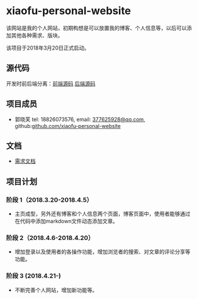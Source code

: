 # xiaofu-personal-website       
该网站是我的个人网站，初期构想是可以放置我的博客、个人信息等，以后可以添加其他各种需求、版块。

该项目于2018年3月20日正式启动。                  

## 源代码       
开发时前后端分离：[前端源码](https://github.com/xiaofu-personal-website/front-end) [后端源码](https://github.com/xiaofu-personal-website/back-end)       

## 项目成员       
 - 郭晓芙 tel: 18826073576, email: 377625928@qq.com, github:[github.com/xiaofu-personal-website](https://github.com/xiaofu-personal-website)            

## 文档               
 - [需求文档](./docs/requirements-documentation.md)        

## 项目计划       

### 阶段 1（2018.3.20-2018.4.5）       
 - 主页成型，另外还有博客和个人信息两个页面，博客页面中，使用者能够通过在代码中添加markdown文件动态添加文章。     

### 阶段 2（2018.4.6-2018.4.20）
 - 增加登录以及使用者的各操作功能，增加浏览者的搜索、对文章的评论分享等功能。

### 阶段 3 (2018.4.21-)    
 - 不断完善个人网站，增加新功能等。    
